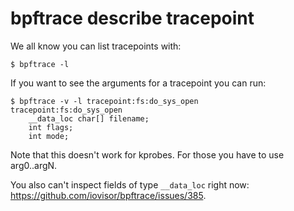 # bpftrace describe tracepoint

We all know you can list tracepoints with:
```
$ bpftrace -l
```

If you want to see the arguments for a tracepoint you can run:
```
$ bpftrace -v -l tracepoint:fs:do_sys_open
tracepoint:fs:do_sys_open
    __data_loc char[] filename;
    int flags;
    int mode;
```

Note that this doesn't work for kprobes. For those you
have to use arg0..argN.

You also can't inspect fields of type `__data_loc` right now:
https://github.com/iovisor/bpftrace/issues/385.
